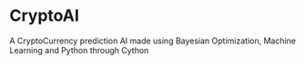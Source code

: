 # CryptoAI
A CryptoCurrency prediction AI made using Bayesian Optimization, Machine Learning and Python through Cython
